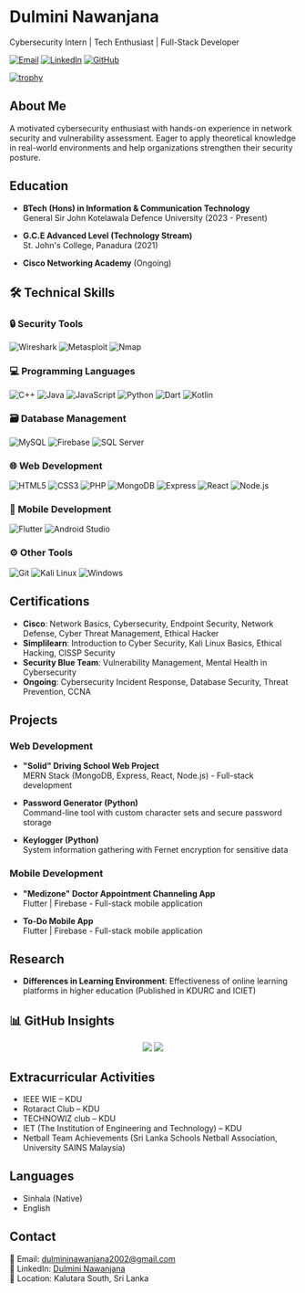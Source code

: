# Dulmini Nawanjana

Cybersecurity Intern | Tech Enthusiast | Full-Stack Developer

[![Email](https://img.shields.io/badge/Email-dulmininawanjana2002%40gmail.com-red?style=flat&logo=gmail)](mailto:dulmininawanjana2002@gmail.com)
[![LinkedIn](https://img.shields.io/badge/LinkedIn-Dulmini_Nawanjana-blue?style=flat&logo=linkedin)](https://www.linkedin.com/in/dulmininawanjana-815b44266)
[![GitHub](https://img.shields.io/badge/GitHub-Dulmini810-black?style=flat&logo=github)](https://github.com/Dulmini810)

[![trophy](https://github-profile-trophy.vercel.app/?username=Dulmini810&theme=gruvbox)](https://github.com/ryo-ma/github-profile-trophy)


## About Me

A motivated cybersecurity enthusiast with hands-on experience in network security and vulnerability assessment. Eager to apply theoretical knowledge in real-world environments and help organizations strengthen their security posture.

## Education

- **BTech (Hons) in Information & Communication Technology**  
  General Sir John Kotelawala Defence University (2023 - Present)

- **G.C.E Advanced Level (Technology Stream)**  
  St. John's College, Panadura (2021)

- **Cisco Networking Academy** (Ongoing)

## 🛠️ Technical Skills

### 🔒 Security Tools
![Wireshark](https://img.shields.io/badge/Wireshark-1679A7?style=flat&logo=wireshark&logoColor=white)
![Metasploit](https://img.shields.io/badge/Metasploit-252A2F?style=flat&logo=metasploit&logoColor=white)
![Nmap](https://img.shields.io/badge/Nmap-FFFFFF?style=flat&logo=nmap&logoColor=black)

### 💻 Programming Languages
![C++](https://img.shields.io/badge/C++-00599C?style=flat&logo=c%2B%2B&logoColor=white)
![Java](https://img.shields.io/badge/Java-007396?style=flat&logo=java&logoColor=white)
![JavaScript](https://img.shields.io/badge/JavaScript-F7DF1E?style=flat&logo=javascript&logoColor=black)
![Python](https://img.shields.io/badge/Python-3776AB?style=flat&logo=python&logoColor=white)
![Dart](https://img.shields.io/badge/Dart-0175C2?style=flat&logo=dart&logoColor=white)
![Kotlin](https://img.shields.io/badge/Kotlin-7F52FF?style=flat&logo=kotlin&logoColor=white)

### 🗃️ Database Management
![MySQL](https://img.shields.io/badge/MySQL-4479A1?style=flat&logo=mysql&logoColor=white)
![Firebase](https://img.shields.io/badge/Firebase-FFCA28?style=flat&logo=firebase&logoColor=black)
![SQL Server](https://img.shields.io/badge/SQL_Server-CC2927?style=flat&logo=microsoft-sql-server&logoColor=white)

### 🌐 Web Development
![HTML5](https://img.shields.io/badge/HTML5-E34F26?style=flat&logo=html5&logoColor=white)
![CSS3](https://img.shields.io/badge/CSS3-1572B6?style=flat&logo=css3&logoColor=white)
![PHP](https://img.shields.io/badge/PHP-777BB4?style=flat&logo=php&logoColor=white)
![MongoDB](https://img.shields.io/badge/MongoDB-47A248?style=flat&logo=mongodb&logoColor=white)
![Express](https://img.shields.io/badge/Express-000000?style=flat&logo=express&logoColor=white)
![React](https://img.shields.io/badge/React-61DAFB?style=flat&logo=react&logoColor=black)
![Node.js](https://img.shields.io/badge/Node.js-339933?style=flat&logo=node.js&logoColor=white)

### 📱 Mobile Development
![Flutter](https://img.shields.io/badge/Flutter-02569B?style=flat&logo=flutter&logoColor=white)
![Android Studio](https://img.shields.io/badge/Android_Studio-3DDC84?style=flat&logo=android-studio&logoColor=white)

### ⚙️ Other Tools
![Git](https://img.shields.io/badge/Git-F05032?style=flat&logo=git&logoColor=white)
![Kali Linux](https://img.shields.io/badge/Kali_Linux-557C94?style=flat&logo=kalilinux&logoColor=white)
![Windows](https://img.shields.io/badge/Windows-0078D6?style=flat&logo=windows&logoColor=white)

## Certifications

- **Cisco**: Network Basics, Cybersecurity, Endpoint Security, Network Defense, Cyber Threat Management, Ethical Hacker
- **Simplilearn**: Introduction to Cyber Security, Kali Linux Basics, Ethical Hacking, CISSP Security
- **Security Blue Team**: Vulnerability Management, Mental Health in Cybersecurity
- **Ongoing**: Cybersecurity Incident Response, Database Security, Threat Prevention, CCNA

## Projects

### Web Development
- **"Solid" Driving School Web Project**  
  MERN Stack (MongoDB, Express, React, Node.js) - Full-stack development

- **Password Generator (Python)**  
  Command-line tool with custom character sets and secure password storage

- **Keylogger (Python)**  
  System information gathering with Fernet encryption for sensitive data

### Mobile Development
- **"Medizone" Doctor Appointment Channeling App**  
  Flutter | Firebase - Full-stack mobile application

- **To-Do Mobile App**  
  Flutter | Firebase - Full-stack mobile application

## Research

- **Differences in Learning Environment**: Effectiveness of online learning platforms in higher education (Published in KDURC and ICIET)

## 📊 GitHub Insights

<p align="center">
  <img src="https://github-readme-stats.vercel.app/api?username=Dulmini810&show_icons=true&theme=tokyonight&count_private=true&hide=issues" />
  <img src="https://github-readme-stats.vercel.app/api/top-langs/?username=Dulmini810&layout=compact&theme=tokyonight" />
</p>







## Extracurricular Activities

- IEEE WIE – KDU
- Rotaract Club – KDU
- TECHNOWIZ club – KDU
- IET (The Institution of Engineering and Technology) – KDU
- Netball Team Achievements (Sri Lanka Schools Netball Association, University SAINS Malaysia)

## Languages

- Sinhala (Native)
- English

## Contact

📧 Email: [dulmininawanjana2002@gmail.com](mailto:dulmininawanjana2002@gmail.com)  
🔗 LinkedIn: [Dulmini Nawanjana](https://www.linkedin.com/in/dulmininawanjana-815b44266)  
📍 Location: Kalutara South, Sri Lanka
